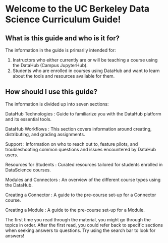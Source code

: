 # Welcome to the UC Berkeley Data Science Curriculum Guide!

## What is this guide and who is it for?

The information in the guide is primarily intended for:

1. Instructors who either currently are or will be teaching a course using the DataHub (Campus JupyterHub).
1. Students who are enrolled in courses using DataHub and want to learn about the tools and resources available for them.

## How should I use this guide?

The information is divided up into seven sections:

DataHub Technologies
: Guide to familiarize you with the DataHub platform and its essential tools.

DataHub Workflows
: This section covers information around creating, distributing, and grading assignments.

Support
: Information on who to reach out to, feature pilots, and troubleshooting common questions and issues encountered by DataHub users.

Resources for Students
: Curated resources tailored for students enrolled in DataScience courses.

Modules and Connectors
: An overview of the different course types using the DataHub.

Creating a Connector
: A guide to the pre-course set-up for a Connector course.

Creating a Module
: A guide to the pre-course set-up for a Module.


The first time you read through the material, you might go through the topics in order. After the first read, you could refer back to specific sections when seeking answers to questions. Try using the search bar to look for answers!

<!--

#for instructors who either currently are or will be teaching a course in the UC Berkeley Data Science Education Program: either a connector course, a data-enabled course, or a course featuring a data science module. However, anyone else who wants to learn more about the program, the courses, and the technology is encouraged to look through the guide.
## Not able to find what you are looking for?

Try using the** search bar** at the top right of the page!

If you still have questions or concerns that are not addressed in this guide, you can post on the [connector instructor Piazza site](https://piazza.com/berkeley/other/cs97). This site is monitored by CDSS staff and we will get back to you promptly with a response.

You can also email your questions to the CDSS Curriculum Coordinator, [Eric Van Dusen](mailto:ericvd@berkeley.edu).

-->
